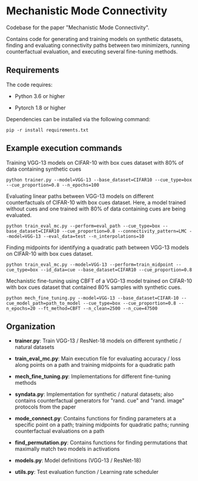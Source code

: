 # Mechanistic Mode Connectivity


Codebase for the paper "Mechanistic Mode Connectivity".

Contains code for generating and training models on synthetic datasets, finding and evaluating connectivity paths between two minimizers, running counterfactual evaluation, and executing several fine-tuning methods.

## Requirements

The code requires:

* Python 3.6 or higher

* Pytorch 1.8 or higher

Dependencies can be installed via the following command:

```setup
pip -r install requirements.txt
```


## Example execution commands

Training VGG-13 models on CIFAR-10 with box cues dataset with 80% of data containing synthetic cues

```trainer
python trainer.py --model=VGG-13 --base_dataset=CIFAR10 --cue_type=box --cue_proportion=0.8 --n_epochs=100
```


Evaluating linear paths between VGG-13 models on different counterfactuals of CIFAR-10 with box cues dataset. Here, a model trained without cues and one trained with 80% of data containing cues are being evaluated.

```evalpath
python train_eval_mc.py --perform=eval_path --cue_type=box --base_dataset=CIFAR10 --cue_proportion=0.8 --connectivity_pattern=LMC --model=VGG-13 --eval_data=test --n_interpolations=10
```


Finding midpoints for identifying a quadratic path between VGG-13 models on CIFAR-10 with box cues dataset.

```midpoints
python train_eval_mc.py --model=VGG-13 --perform=train_midpoint --cue_type=box --id_data=cue --base_dataset=CIFAR10 --cue_proportion=0.8
```


Mechanistic fine-tuning using CBFT of a VGG-13 model trained on CIFAR-10 with box cues dataset that contained 80% samples with synthetic cues.

```mechft
python mech_fine_tuning.py --model=VGG-13 --base_dataset=CIFAR-10 --cue_model_path=path_to_model --cue_type=box --cue_proportion=0.8 --n_epochs=20 --ft_method=CBFT --n_clean=2500 --n_cue=47500
```



## Organization

* **trainer.py**: Train VGG-13 / ResNet-18 models on different synthetic / natural datasets

* **train_eval_mc.py**: Main execution file for evaluating accuracy / loss along points on a path and training midpoints for a quadratic path

* **mech_fine_tuning.py**: Implementations for different fine-tuning methods

* **syndata.py**: Implementation for synthetic / natural datasets; also contains counterfactual generators for "rand. cue" and "rand. image" protocols from the paper

* **mode_connect.py**: Contains functions for finding parameters at a specific point on a path; training midpoints for quadratic paths; running counterfactual evaluations on a path

* **find_permutation.py**: Contains functions for finding permutations that maximally match two models in activations

* **models.py**: Model definitions (VGG-13 / ResNet-18)

* **utils.py**: Test evaluation function / Learning rate scheduler

